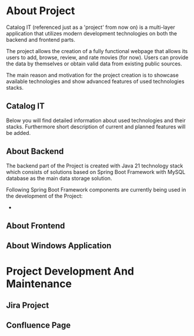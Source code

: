 <h1>About Project</h1>
  <p>Catalog IT (referenced just as a 'project' from now on) is a multi-layer application that utilizes modern development technologies on both the backend and frontend parts.</p>
  <p>The project allows the creation of a fully functional webpage that allows its users to add, browse, review, and rate movies (for now). Users can provide the data by themselves or obtain valid data from existing public sources.</p>
  <p>The main reason and motivation for the project creation is to showcase available technologies and show advanced features of used technologies stacks.</p>
<h2>Catalog IT</h2>
  <p>Below you will find detailed information about used technologies and their stacks. Furthermore short description of current and planned features will be added.</p>
<h2>About Backend</h2>
  <p> The backend part of the Project is created with Java 21 technology stack which consists of solutions based on Spring Boot Framework with MySQL database as the main data storage solution.</p>
  <p>Following Spring Boot Framework components are currently being used in the development of the Project:</p>
  <ul>
    <li></li>
  </ul>
<h2>About Frontend</h2>

<h2>About Windows Application</h2>

<h1>Project Development And Maintenance</h1>
<h2>Jira Project</h2>
<h2>Confluence Page</h2>

